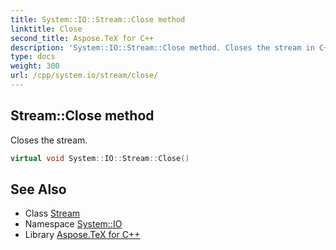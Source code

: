 ```yaml
---
title: System::IO::Stream::Close method
linktitle: Close
second_title: Aspose.TeX for C++
description: 'System::IO::Stream::Close method. Closes the stream in C++.'
type: docs
weight: 300
url: /cpp/system.io/stream/close/
---
```

## Stream::Close method


Closes the stream.

```cpp
virtual void System::IO::Stream::Close()
```

## See Also

* Class [Stream](../)
* Namespace [System::IO](../../)
* Library [Aspose.TeX for C++](../../../)
